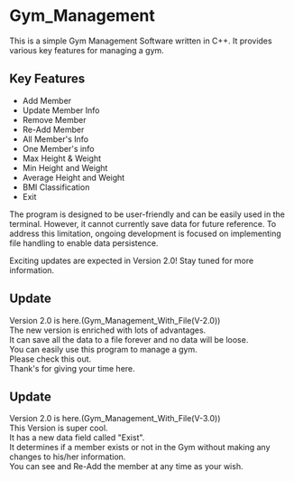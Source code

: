 # Gym_Management

This is a simple Gym Management Software written in C++. It provides various key features for managing a gym.

## Key Features

- Add Member
- Update Member Info
- Remove Member
- Re-Add Member
- All Member's Info
- One Member's info
- Max Height & Weight
- Min Height and Weight
- Average Height and Weight
- BMI Classification
- Exit

The program is designed to be user-friendly and can be easily used in the terminal. However, it cannot currently save data for future reference. To address this limitation, ongoing development is focused on implementing file handling to enable data persistence.

Exciting updates are expected in Version 2.0! Stay tuned for more information.

## Update
Version 2.0 is here.(Gym_Management_With_File(V-2.0))   
The new version is enriched with lots of advantages.    
It can save all the data to a file forever and no data will be loose.    
You can easily use this program to manage a gym.    
Please check this out.    
Thank's for giving your time here.   

## Update
Version 2.0 is here.(Gym_Management_With_File(V-3.0))   
This Version is super cool.   
It has a new data field called "Exist".     
It determines if a member exists or not in the Gym without making any changes to his/her information.    
You can see and Re-Add the member at any time as your wish.   
